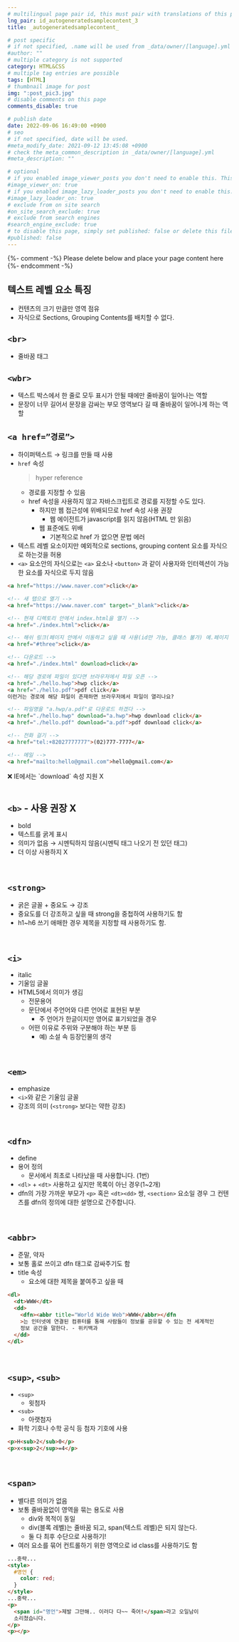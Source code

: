 ```yaml
---
# multilingual page pair id, this must pair with translations of this page. (This name must be unique)
lng_pair: id_autogeneratedsamplecontent_3
title: _autogeneratedsamplecontent_

# post specific
# if not specified, .name will be used from _data/owner/[language].yml
#author: ""
# multiple category is not supported
category: HTML&CSS
# multiple tag entries are possible
tags: [HTML]
# thumbnail image for post
img: ":post_pic3.jpg"
# disable comments on this page
comments_disable: true

# publish date
date: 2022-09-06 16:49:00 +0900
# seo
# if not specified, date will be used.
#meta_modify_date: 2021-09-12 13:45:08 +0900
# check the meta_common_description in _data/owner/[language].yml
#meta_description: ""

# optional
# if you enabled image_viewer_posts you don't need to enable this. This is only if image_viewer_posts = false
#image_viewer_on: true
# if you enabled image_lazy_loader_posts you don't need to enable this. This is only if image_lazy_loader_posts = false
#image_lazy_loader_on: true
# exclude from on site search
#on_site_search_exclude: true
# exclude from search engines
#search_engine_exclude: true
# to disable this page, simply set published: false or delete this file
#published: false
---
```


{%- comment -%} Please delete below and place your page content here {%- endcomment -%}

## 텍스트 레벨 요소 특징

- 컨텐츠의 크기 만큼만 영역 점유
- 자식으로 Sections, Grouping Contents를 배치할 수 없다.

## `<br>`

- 줄바꿈 태그

## `<wbr>`

- 텍스트 박스에서 한 줄로 모두 표시가 안될 때에만 줄바꿈이 일어나는 역할
- 문장이 너무 길어서 문장을 감싸는 부모 영역보다 길 때 줄바꿈이 일어나게 하는 역할

## `<a href=”경로”>`

- 하이퍼텍스트 → 링크를 만들 때 사용
- `href` 속성
  > hyper reference
  - 경로를 지정할 수 있음
  - href 속성을 사용하지 않고 자바스크립트로 경로를 지정할 수도 있다.
    - 하지만 웹 접근성에 위배되므로 href 속성 사용 권장
      - 웹 에이전트가 javascript를 읽지 않음(HTML 만 읽음)
    - 웹 표준에도 위배
      - 기본적으로 href 가 없으면 문법 에러
- 텍스트 레벨 요소이지만 예외적으로 sections, grouping content 요소를 자식으로 하는것을 허용
- `<a>` 요소안의 자식으로는 `<a>` 요소나 `<button>` 과 같이 사용자와 인터렉션이 가능한 요소를 자식으로 두지 않음

```html
<a href="https://www.naver.com">click</a>

<!-- 새 탭으로 열기 -->
<a href="https://www.naver.com" target="_blank">click</a>

<!-- 현재 디렉토리 안에서 index.html을 열기 -->
<a href="./index.html">click</a>

<!-- 해쉬 링크(페이지 안에서 이동하고 싶을 때 사용(id만 가능, 클래스 불가) 예.페이지 상단이동, 목차 이동) -->
<a href="#three">click</a>

<!-- 다운로드 -->
<a href="./index.html" download>click</a>

<!-- 해당 경로에 파일이 있다면 브라우저에서 파일 오픈 -->
<a href="./hello.hwp">hwp click</a>
<a href="./hello.pdf">pdf click</a>
이런거는 경로에 해당 파일이 존재하면 브라우저에서 파일이 열리나요?

<!-- 파일명을 "a.hwp/a.pdf"로 다운로드 하겠다 -->
<a href="./hello.hwp" download="a.hwp">hwp download click</a>
<a href="./hello.pdf" download="a.pdf">pdf download click</a>

<!-- 전화 걸기 -->
<a href="tel:+82027777777">(02)777-7777</a>

<!-- 메일 -->
<a href="mailto:hello@gmail.com">hello@gmail.com</a>
```

<aside>
❌ IE에서는 `download` 속성 지원 X

</aside>
<br>

## `<b>` - 사용 권장 X

- bold
- 텍스트를 굵게 표시
- 의미가 없음 → 시멘틱하지 않음(시멘틱 태그 나오기 전 있던 태그)
- 더 이상 사용하지 X

<br>

## `<strong>`

- 굵은 글꼴 + 중요도 → 강조
- 중요도를 더 강조하고 싶을 때 strong을 중첩하여 사용하기도 함
- h1~h6 쓰기 애매한 경우 제목을 지정할 때 사용하기도 함.

<br>

## `<i>`

- italic
- 기울임 글꼴
- HTML5에서 의미가 생김
  - 전문용어
  - 문단에서 주언어와 다른 언어로 표현된 부분
    - 주 언어가 한글이지만 영어로 표기되었을 경우
  - 어떤 이유로 주위와 구분해야 하는 부분 등
    - 예) 소설 속 등장인물의 생각

<br>

## `<em>`

- emphasize
- `<i>`와 같은 기울임 글꼴
- 강조의 의미 (`<strong>` 보다는 약한 강조)

<br>

## `<dfn>`

- define
- 용어 정의
  - 문서에서 최초로 나타났을 때 사용합니다. (1번)
- `<dl>` + `<dt>` 사용하고 싶지만 목록이 아닌 경우(1~2개)
- dfn의 가장 가까운 부모가 `<p>` 혹은 `<dt><dd>` 쌍, `<section>` 요소일 경우 그 컨텐츠를 dfn의 정의에 대한 설명으로 간주합니다.

<br>

## `<abbr>`

- 준말, 약자
- 보통 홀로 쓰이고 dfn 태그로 감싸주기도 함
- title 속성
  - 요소에 대한 제목을 붙여주고 싶을 때

```html
<dl>
  <dt>WWW</dt>
  <dd>
    <dfn><abbr title="World Wide Web">WWW</abbr></dfn
    >는 인터넷에 연결된 컴퓨터를 통해 사람들이 정보를 공유할 수 있는 전 세계적인
    정보 공간을 말한다. - 위키백과
  </dd>
</dl>
```

<br>

## `<sup>`, `<sub>`

- `<sup>`
  - 윗첨자
- `<sub>`
  - 아랫첨자
- 화학 기호나 수학 공식 등 첨자 기호에 사용

```html
<p>H<sub>2</sub>0</p>
<p>x<sup>2</sup>=4</p>
```

<br>

## `<span>`

- 별다른 의미가 없음
- 보통 줄바꿈없이 영역을 묶는 용도로 사용
  - div와 목적이 동일
  - div(블록 레벨)는 줄바꿈 되고, span(텍스트 레벨)은 되지 않는다.
  - 둘 다 최후 수단으로 사용하기!
- 여러 요소를 묶어 컨트롤하기 위한 영역으로 id class를 사용하기도 함

```html
...중략...
<style>
  #명언 {
    color: red;
  }
</style>
...중략...
<p>
  <span id="명언">제발 그만해.. 이러다 다~~ 죽어!</span>라고 오일남이
  소리쳤습니다.
</p>
<p></p>
```
